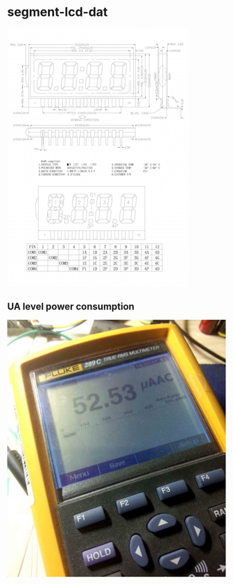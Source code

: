 
# segment-lcd-dat

![](2024-07-07-12-25-34.png)


## UA level power consumption 

![](2024-07-07-12-25-47.png)